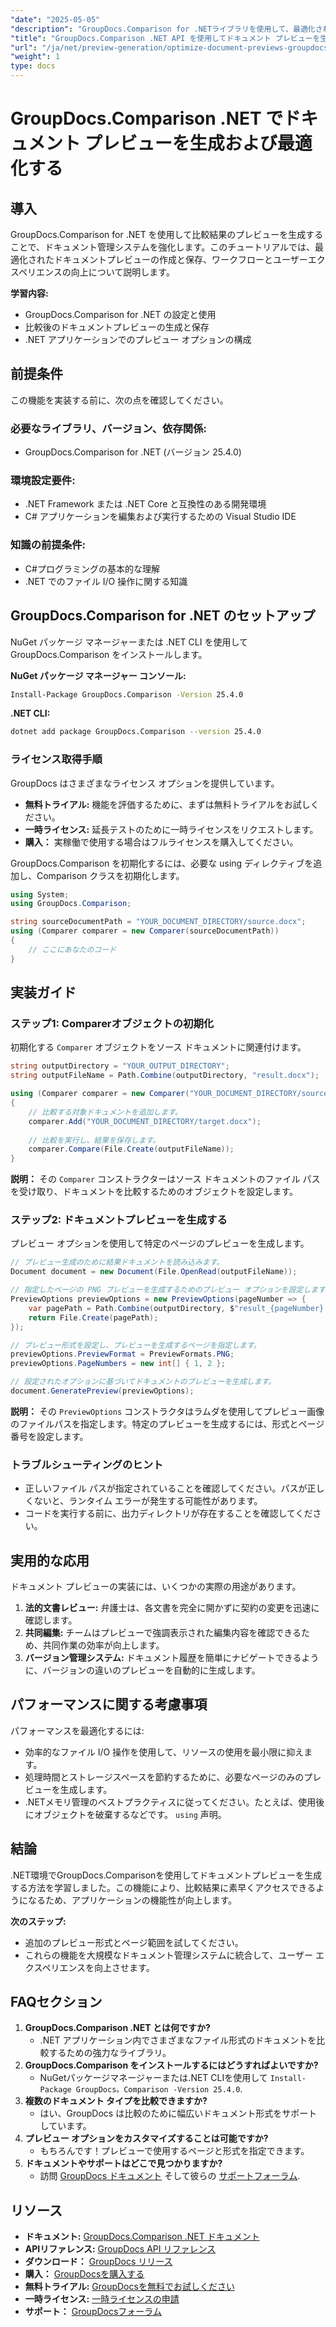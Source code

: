 ```yaml
---
"date": "2025-05-05"
"description": "GroupDocs.Comparison for .NETライブラリを使用して、最適化されたドキュメントプレビューを生成する方法を学びましょう。ワークフローを合理化し、ユーザーエクスペリエンスを向上させ、一目でわかる洞察を提供します。"
"title": "GroupDocs.Comparison .NET API を使用してドキュメント プレビューを生成および最適化する"
"url": "/ja/net/preview-generation/optimize-document-previews-groupdocs-comparison-dotnet/"
"weight": 1
type: docs
---
```

# GroupDocs.Comparison .NET でドキュメント プレビューを生成および最適化する

## 導入

GroupDocs.Comparison for .NET を使用して比較結果のプレビューを生成することで、ドキュメント管理システムを強化します。このチュートリアルでは、最適化されたドキュメントプレビューの作成と保存、ワークフローとユーザーエクスペリエンスの向上について説明します。

**学習内容:**
- GroupDocs.Comparison for .NET の設定と使用
- 比較後のドキュメントプレビューの生成と保存
- .NET アプリケーションでのプレビュー オプションの構成

## 前提条件

この機能を実装する前に、次の点を確認してください。

### 必要なライブラリ、バージョン、依存関係:
- GroupDocs.Comparison for .NET (バージョン 25.4.0)

### 環境設定要件:
- .NET Framework または .NET Core と互換性のある開発環境
- C# アプリケーションを編集および実行するための Visual Studio IDE

### 知識の前提条件:
- C#プログラミングの基本的な理解
- .NET でのファイル I/O 操作に関する知識

## GroupDocs.Comparison for .NET のセットアップ

NuGet パッケージ マネージャーまたは .NET CLI を使用して GroupDocs.Comparison をインストールします。

**NuGet パッケージ マネージャー コンソール:**

```bash
Install-Package GroupDocs.Comparison -Version 25.4.0
```

**.NET CLI:**

```bash
dotnet add package GroupDocs.Comparison --version 25.4.0
```

### ライセンス取得手順

GroupDocs はさまざまなライセンス オプションを提供しています。
- **無料トライアル:** 機能を評価するために、まずは無料トライアルをお試しください。
- **一時ライセンス:** 延長テストのために一時ライセンスをリクエストします。
- **購入：** 実稼働で使用する場合はフルライセンスを購入してください。

GroupDocs.Comparison を初期化するには、必要な using ディレクティブを追加し、Comparison クラスを初期化します。

```csharp
using System;
using GroupDocs.Comparison;

string sourceDocumentPath = "YOUR_DOCUMENT_DIRECTORY/source.docx";
using (Comparer comparer = new Comparer(sourceDocumentPath))
{
    // ここにあなたのコード
}
```

## 実装ガイド

### ステップ1: Comparerオブジェクトの初期化

初期化する `Comparer` オブジェクトをソース ドキュメントに関連付けます。

```csharp
string outputDirectory = "YOUR_OUTPUT_DIRECTORY";
string outputFileName = Path.Combine(outputDirectory, "result.docx");

using (Comparer comparer = new Comparer("YOUR_DOCUMENT_DIRECTORY/source.docx"))
{
    // 比較する対象ドキュメントを追加します。
    comparer.Add("YOUR_DOCUMENT_DIRECTORY/target.docx");
    
    // 比較を実行し、結果を保存します。
    comparer.Compare(File.Create(outputFileName));
}
```

**説明：**
その `Comparer` コンストラクターはソース ドキュメントのファイル パスを受け取り、ドキュメントを比較するためのオブジェクトを設定します。

### ステップ2: ドキュメントプレビューを生成する

プレビュー オプションを使用して特定のページのプレビューを生成します。

```csharp
// プレビュー生成のために結果ドキュメントを読み込みます。
Document document = new Document(File.OpenRead(outputFileName));

// 指定したページの PNG プレビューを生成するためのプレビュー オプションを設定します。
PreviewOptions previewOptions = new PreviewOptions(pageNumber => {
    var pagePath = Path.Combine(outputDirectory, $"result_{pageNumber}.png");
    return File.Create(pagePath);
});

// プレビュー形式を設定し、プレビューを生成するページを指定します。
previewOptions.PreviewFormat = PreviewFormats.PNG;
previewOptions.PageNumbers = new int[] { 1, 2 };

// 設定されたオプションに基づいてドキュメントのプレビューを生成します。
document.GeneratePreview(previewOptions);
```

**説明：**
その `PreviewOptions` コンストラクタはラムダを使用してプレビュー画像のファイルパスを指定します。特定のプレビューを生成するには、形式とページ番号を設定します。

### トラブルシューティングのヒント
- 正しいファイル パスが指定されていることを確認してください。パスが正しくないと、ランタイム エラーが発生する可能性があります。
- コードを実行する前に、出力ディレクトリが存在することを確認してください。

## 実用的な応用

ドキュメント プレビューの実装には、いくつかの実際の用途があります。
1. **法的文書レビュー:** 弁護士は、各文書を完全に開かずに契約の変更を迅速に確認します。
2. **共同編集:** チームはプレビューで強調表示された編集内容を確認できるため、共同作業の効率が向上します。
3. **バージョン管理システム:** ドキュメント履歴を簡単にナビゲートできるように、バージョンの違いのプレビューを自動的に生成します。

## パフォーマンスに関する考慮事項

パフォーマンスを最適化するには:
- 効率的なファイル I/O 操作を使用して、リソースの使用を最小限に抑えます。
- 処理時間とストレージスペースを節約するために、必要なページのみのプレビューを生成します。
- .NETメモリ管理のベストプラクティスに従ってください。たとえば、使用後にオブジェクトを破棄するなどです。 `using` 声明。

## 結論

.NET環境でGroupDocs.Comparisonを使用してドキュメントプレビューを生成する方法を学習しました。この機能により、比較結果に素早くアクセスできるようになるため、アプリケーションの機能性が向上します。

**次のステップ:**
- 追加のプレビュー形式とページ範囲を試してください。
- これらの機能を大規模なドキュメント管理システムに統合して、ユーザー エクスペリエンスを向上させます。

## FAQセクション

1. **GroupDocs.Comparison .NET とは何ですか?**
   - .NET アプリケーション内でさまざまなファイル形式のドキュメントを比較するための強力なライブラリ。
2. **GroupDocs.Comparison をインストールするにはどうすればよいですか?**
   - NuGetパッケージマネージャーまたは.NET CLIを使用して `Install-Package GroupDocs。Comparison -Version 25.4.0`.
3. **複数のドキュメント タイプを比較できますか?**
   - はい、GroupDocs は比較のために幅広いドキュメント形式をサポートしています。
4. **プレビュー オプションをカスタマイズすることは可能ですか?**
   - もちろんです！プレビューで使用するページと形式を指定できます。
5. **ドキュメントやサポートはどこで見つかりますか?**
   - 訪問 [GroupDocs ドキュメント](https://docs.groupdocs.com/comparison/net/) そして彼らの [サポートフォーラム](https://forum。groupdocs.com/c/comparison/).

## リソース

- **ドキュメント:** [GroupDocs.Comparison .NET ドキュメント](https://docs.groupdocs.com/comparison/net/)
- **APIリファレンス:** [GroupDocs API リファレンス](https://reference.groupdocs.com/comparison/net/)
- **ダウンロード：** [GroupDocs リリース](https://releases.groupdocs.com/comparison/net/)
- **購入：** [GroupDocsを購入する](https://purchase.groupdocs.com/buy)
- **無料トライアル:** [GroupDocsを無料でお試しください](https://releases.groupdocs.com/comparison/net/)
- **一時ライセンス:** [一時ライセンスの申請](https://purchase.groupdocs.com/temporary-license/)
- **サポート：** [GroupDocsフォーラム](https://forum.groupdocs.com/c/comparison/)